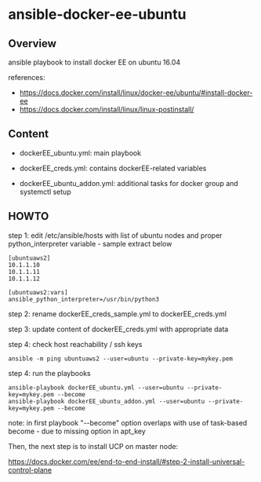 # ansible-docker-ee-ubuntu

## Overview
ansible playbook to install docker EE on ubuntu 16.04

references:
- https://docs.docker.com/install/linux/docker-ee/ubuntu/#install-docker-ee
- https://docs.docker.com/install/linux/linux-postinstall/


## Content
- dockerEE_ubuntu.yml: main playbook

- dockerEE_creds.yml: contains dockerEE-related variables 

- dockerEE_ubuntu_addon.yml: additional tasks for docker group and systemctl setup


## HOWTO

step 1: edit /etc/ansible/hosts with list of ubuntu nodes and proper python_interpreter variable - sample extract below

```
[ubuntuaws2]
10.1.1.10
10.1.1.11
10.1.1.12

[ubuntuaws2:vars]
ansible_python_interpreter=/usr/bin/python3
```




step 2: rename dockerEE_creds_sample.yml to dockerEE_creds.yml

step 3: update content of dockerEE_creds.yml with appropriate data

step 4: check host reachability / ssh keys 

```
ansible -m ping ubuntuaws2 --user=ubuntu --private-key=mykey.pem
```

step 4: run the playbooks 

```
ansible-playbook dockerEE_ubuntu.yml --user=ubuntu --private-key=mykey.pem --become
ansible-playbook dockerEE_ubuntu_addon.yml --user=ubuntu --private-key=mykey.pem --become
```


note: in first playbook "--become" option overlaps with use of task-based become - due to missing option in apt_key


Then, the next step is to install UCP on master node:

https://docs.docker.com/ee/end-to-end-install/#step-2-install-universal-control-plane